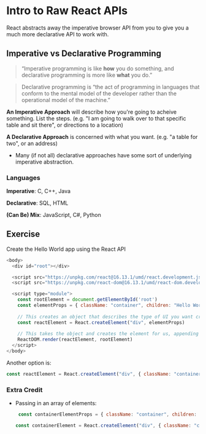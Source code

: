 # Intro to Raw React APIs

React abstracts away the imperative browser API from you to give you a much more declarative API to work with.

## Imperative vs Declarative Programming

> “Imperative programming is like **how** you do something, and declarative programming is more like **what** you do.”

> Declarative programming is “the act of programming in languages that conform to the mental model of the developer rather than the operational model of the machine.”

**An Imperative Approach** will describe how you're going to acheive something. List the steps. (e.g. "I am going to walk over to that specific table and sit there", or directions to a location)

**A Declarative Approach** is concerned with what you want. (e.g. "a table for two", or an address)

- Many (if not all) declarative approaches have some sort of underlying imperative abstraction.



### Languages

**Imperative**: C, C++, Java

**Declarative**: SQL, HTML

**(Can Be) Mix**: JavaScript, C#, Python



## Exercise

Create the Hello World app using the React API

```javascript
<body>
  <div id="root"></div>

  <script src="https://unpkg.com/react@16.13.1/umd/react.development.js"></script>
  <script src="https://unpkg.com/react-dom@16.13.1/umd/react-dom.development.js"></script>

  <script type="module">
    const rootElement = document.getElementById('root')
    const elementProps = { className: "container", children: "Hello World"}
    
    // This creates an object that describes the type of UI you want created
    const reactElement = React.createElement("div", elementProps)
    
    // This takes the object and creates the element for us, appending it to the correct 		location
    ReactDOM.render(reactElement, rootElement)
  </script>
</body>

```



Another option is:

```javascript
const reactElement = React.createElement("div", { className: "container"}, "Hello World")
```





### Extra Credit

- Passing in an array of elements:

  ```javascript
   const containerElementProps = { className: "container", children: [span01, span02]}
  ```

  ```javascript
  const containerElement = React.createElement("div", { className: "container"}, span01, span02)
  ```

  
